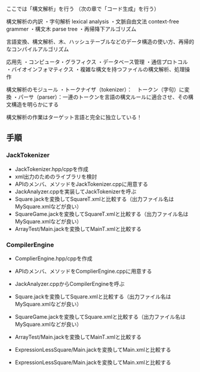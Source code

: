 ここでは「構文解析」を行う
（次の章で「コード生成」を行う）

構文解析の内訳
・字句解析 lexical analysis
・文脈自由文法 context-free grammer
・構文木 parse tree
・再帰降下アルゴリズム 

言語変換、構文解析、木、ハッシュテーブルなどのデータ構造の使い方、再帰的なコンパイルアルゴリズム

応用先
・コンピュータ・グラフィクス
・データベース管理
・通信プロトコル
・バイオインフォマティクス
・複雑な構文を持つファイルの構文解析、処理操作

構文解析のモジュール
・トークナイザ（tokenizer）：　トークン（字句）に変換
・パーサ（parser）：一連のトークンを言語の構文ルールに適合させ、その構文構造を明らかにする

構文解析の作業はターゲット言語と完全に独立している！


## 手順

### JackTokenizer

* JackTokenizer.hpp/cppを作成
* xml出力のためのライブラリを検討
* APIのメンバ、メソッドをJackTokenizer.cppに用意する
* JackAnalyzer.cppを実装してJackTokenizerを呼ぶ
* Square.jackを変換してSquareT.xmlと比較する（出力ファイル名はMySquare.xmlなどが良い）
* SquareGame.jackを変換してSquareT.xmlと比較する（出力ファイル名はMySquare.xmlなどが良い）
* ArrayTest/Main.jackを変換してMainT.xmlと比較する

### CompilerEngine

* ComplierEngine.hpp/cppを作成
* APIのメンバ、メソッドをComplierEngine.cppに用意する
* JackAnalyzer.cppからCompilerEngineを呼ぶ

* Square.jackを変換してSquare.xmlと比較する（出力ファイル名はMySquare.xmlなどが良い）
* SquareGame.jackを変換してSquare.xmlと比較する（出力ファイル名はMySquare.xmlなどが良い）
* ArrayTest/Main.jackを変換してMainT.xmlと比較する
* ExpressionLessSquare/Main.jackを変換してMain.xmlと比較する
* ExpressionLessSquare/Main.jackを変換してMain.xmlと比較する



